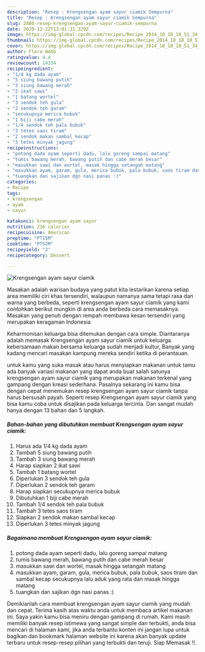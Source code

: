 ```yaml
---
description: "Resep : Krengsengan ayam sayur ciamik Sempurna"
title: "Resep : Krengsengan ayam sayur ciamik Sempurna"
slug: 2880-resep-krengsengan-ayam-sayur-ciamik-sempurna
date: 2020-12-22T13:01:31.329Z
image: https://img-global.cpcdn.com/recipes/Recipe_2014_10_18_10_51_34_640_bd0aaf328cdcc38e0bb1/751x532cq70/krengsengan-ayam-sayur-ciamik-foto-resep-utama.jpg
thumbnail: https://img-global.cpcdn.com/recipes/Recipe_2014_10_18_10_51_34_640_bd0aaf328cdcc38e0bb1/751x532cq70/krengsengan-ayam-sayur-ciamik-foto-resep-utama.jpg
cover: https://img-global.cpcdn.com/recipes/Recipe_2014_10_18_10_51_34_640_bd0aaf328cdcc38e0bb1/751x532cq70/krengsengan-ayam-sayur-ciamik-foto-resep-utama.jpg
author: Flora Webb
ratingvalue: 4.4
reviewcount: 14334
recipeingredient:
- "1/4 kg dada ayam"
- "5 siung bawang putih"
- "3 siung bawang merah"
- "2 ikat sawi"
- "1 batang wortel"
- "3 sendok teh gula"
- "2 sendok teh garam"
- "secukupnya merica bubuk"
- "1 biji cabe merah"
- "1/4 sendok teh pala bubuk"
- "3 tetes saos tiram"
- "2 sendok makan sambal kecap"
- "3 tetes minyak jagung"
recipeinstructions:
- "potong dada ayam seperti dadu, lalu goreng sampai matang"
- "tumis bawang merah, bawang putih dan cabe merah besar"
- "masukkan sawi dan wortel, masak hingga setangah matang"
- "masukkan ayam, garam, gula, merica bubuk, pala bubuk, saos tiram dan sambal kecap secukupnya lalu aduk yang rata dan masak hingga matang"
- "tuangkan dan sajikan dgn nasi panas :)"
categories:
- Recipe
tags:
- krengsengan
- ayam
- sayur

katakunci: krengsengan ayam sayur 
nutrition: 216 calories
recipecuisine: American
preptime: "PT15M"
cooktime: "PT52M"
recipeyield: "2"
recipecategory: Dessert

---
```



![Krengsengan ayam sayur ciamik](https://img-global.cpcdn.com/recipes/Recipe_2014_10_18_10_51_34_640_bd0aaf328cdcc38e0bb1/751x532cq70/krengsengan-ayam-sayur-ciamik-foto-resep-utama.jpg)

Masakan adalah warisan budaya yang patut kita lestarikan karena setiap area memiliki ciri khas tersendiri, walaupun namanya sama tetapi rasa dan warna yang berbeda, seperti krengsengan ayam sayur ciamik yang kami contohkan berikut mungkin di area anda berbeda cara memasaknya. Masakan yang penuh dengan rempah membawa kesan tersendiri yang merupakan keragaman Indonesia



Keharmonisan keluarga bisa ditemukan dengan cara simple. Diantaranya adalah memasak Krengsengan ayam sayur ciamik untuk keluarga. kebersamaan makan bersama keluarga sudah menjadi kultur, Banyak yang kadang mencari masakan kampung mereka sendiri ketika di perantauan.

untuk kamu yang suka masak atau harus menyiapkan makanan untuk tamu ada banyak variasi makanan yang dapat anda buat salah satunya krengsengan ayam sayur ciamik yang merupakan makanan terkenal yang gampang dengan kreasi sederhana. Pasalnya sekarang ini kamu bisa dengan cepat menemukan resep krengsengan ayam sayur ciamik tanpa harus bersusah payah.
Seperti resep Krengsengan ayam sayur ciamik yang bisa kamu coba untuk disajikan pada keluarga tercinta. Dan sangat mudah hanya dengan 13 bahan dan 5 langkah.


<!--inarticleads1-->

##### Bahan-bahan yang dibutuhkan membuat Krengsengan ayam sayur ciamik:

1. Harus ada 1/4 kg dada ayam
1. Tambah 5 siung bawang putih
1. Tambah 3 siung bawang merah
1. Harap siapkan 2 ikat sawi
1. Tambah 1 batang wortel
1. Diperlukan 3 sendok teh gula
1. Diperlukan 2 sendok teh garam
1. Harap siapkan secukupnya merica bubuk
1. Dibutuhkan 1 biji cabe merah
1. Tambah 1/4 sendok teh pala bubuk
1. Tambah 3 tetes saos tiram
1. Siapkan 2 sendok makan sambal kecap
1. Diperlukan 3 tetes minyak jagung




<!--inarticleads2-->

##### Bagaimana membuat  Krengsengan ayam sayur ciamik:

1. potong dada ayam seperti dadu, lalu goreng sampai matang
1. tumis bawang merah, bawang putih dan cabe merah besar
1. masukkan sawi dan wortel, masak hingga setangah matang
1. masukkan ayam, garam, gula, merica bubuk, pala bubuk, saos tiram dan sambal kecap secukupnya lalu aduk yang rata dan masak hingga matang
1. tuangkan dan sajikan dgn nasi panas :)




Demikianlah cara membuat krengsengan ayam sayur ciamik yang mudah dan cepat. Terima kasih atas waktu anda untuk membaca artikel makanan ini. Saya yakin kamu bisa meniru dengan gampang di rumah. Kami masih memiliki banyak resep istimewa yang sangat simple dan terbukti, anda bisa mencari di halaman kami, jika anda terbantu konten ini jangan lupa untuk bagikan dan bookmark halaman website ini karena akan banyak update terbaru untuk resep-resep pilihan yang terbukti dan teruji. Siap Memasak !!. 
